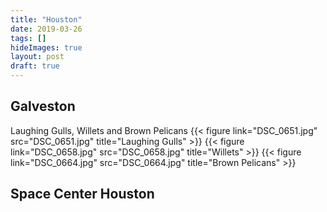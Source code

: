 ```yaml
---
title: "Houston"
date: 2019-03-26
tags: []
hideImages: true
layout: post
draft: true
---
```

## Galveston
Laughing Gulls, Willets and Brown Pelicans
{{< figure link="DSC_0651.jpg" src="DSC_0651.jpg" title="Laughing Gulls" >}}
{{< figure link="DSC_0658.jpg" src="DSC_0658.jpg" title="Willets" >}}
{{< figure link="DSC_0664.jpg" src="DSC_0664.jpg" title="Brown Pelicans" >}}
## Space Center Houston
<!--more-->
